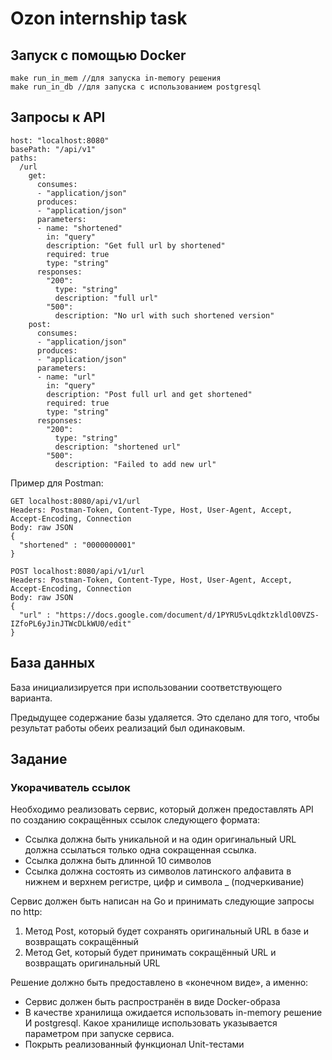 # Ozon internship task


## Запуск с помощью Docker

```
make run_in_mem //для запуска in-memory решения
make run_in_db //для запуска с использованием postgresql
```

## Запросы к API

```
host: "localhost:8080"
basePath: "/api/v1"
paths:
  /url
    get:
      consumes:
      - "application/json"
      produces:
      - "application/json"
      parameters:
      - name: "shortened"
        in: "query"
        description: "Get full url by shortened"
        required: true
        type: "string"
      responses:
        "200":
          type: "string"
          description: "full url"
        "500":
          description: "No url with such shortened version"
    post:
      consumes:
      - "application/json"
      produces:
      - "application/json"
      parameters:
      - name: "url"
        in: "query"
        description: "Post full url and get shortened"
        required: true
        type: "string"
      responses:
        "200":
          type: "string"
          description: "shortened url"
        "500":
          description: "Failed to add new url"
```

Пример для Postman:

```
GET localhost:8080/api/v1/url
Headers: Postman-Token, Content-Type, Host, User-Agent, Accept, Accept-Encoding, Connection
Body: raw JSON
{
  "shortened" : "0000000001"
}

POST localhost:8080/api/v1/url
Headers: Postman-Token, Content-Type, Host, User-Agent, Accept, Accept-Encoding, Connection
Body: raw JSON
{
  "url" : "https://docs.google.com/document/d/1PYRU5vLqdktzkldlO0VZS-IZfoPL6yJinJTWcDLkWU0/edit"
}
```

## База данных

База инициализируется при использовании соответствующего варианта.

Предыдущее содержание базы удаляется.
Это сделано для того, чтобы результат работы обеих реализаций был одинаковым.

## Задание

### Укорачиватель ссылок

Необходимо реализовать сервис, который должен предоставлять API по созданию сокращённых ссылок следующего формата:
- Ссылка должна быть уникальной и на один оригинальный URL должна ссылаться только одна сокращенная ссылка.
- Ссылка должна быть длинной 10 символов
- Ссылка должна состоять из символов латинского алфавита в нижнем и верхнем регистре, цифр и символа _ (подчеркивание)

Сервис должен быть написан на Go и принимать следующие запросы по http:
1. Метод Post, который будет сохранять оригинальный URL в базе и возвращать сокращённый
2. Метод Get, который будет принимать сокращённый URL и возвращать оригинальный URL

Решение должно быть предоставлено в «конечном виде», а именно:
- Сервис должен быть распространён в виде Docker-образа 
- В качестве хранилища ожидается использовать in-memory решение И postgresql. Какое хранилище использовать указывается параметром при запуске сервиса. 
- Покрыть реализованный функционал Unit-тестами
